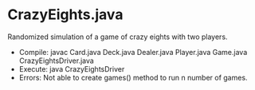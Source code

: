 # CrazyEights.java
Randomized simulation of a game of crazy eights with two players.

- Compile: javac Card.java Deck.java Dealer.java Player.java Game.java CrazyEightsDriver.java
- Execute: java CrazyEightsDriver
- Errors: Not able to create games() method to run n number of games.
